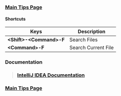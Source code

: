### [Main Tips Page](https://github.com/sethfuller/tips/blob/main/main_tips.md)

#### Shortcuts

| Keys                      | Description         |
|---------------------------|---------------------|
| **\<Shift>-\<Command>-F** | Search Files        |
| **\<Command>-F**          | Search Current File |

### Documentation

> ### [IntelliJ IDEA Documentation](https://www.jetbrains.com/help/idea/discover-intellij-idea.html)

### [Main Tips Page](https://github.com/sethfuller/tips/blob/main/main_tips.md)
